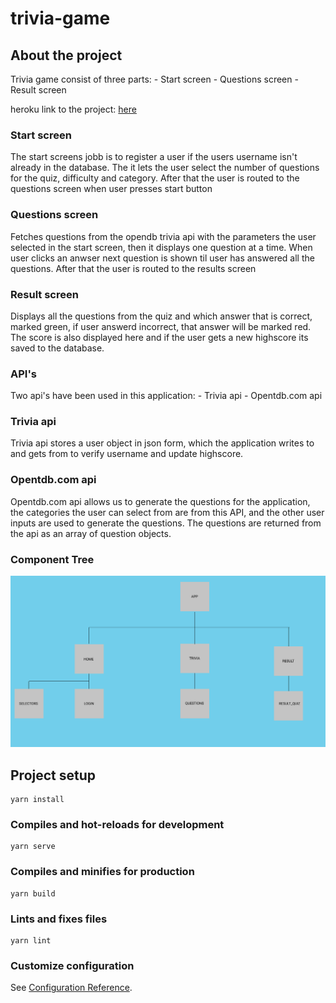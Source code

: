 # trivia-game

## About the project

Trivia game consist of three parts: 
    - Start screen
    - Questions screen
    - Result screen

heroku link to the project: [here](https://trivia-quiz-game-noroff.herokuapp.com/#/)

### Start screen

The start screens jobb is to register a user if the users username isn't already in the database.
The it lets the user select the number of questions for the quiz, difficulty and category.
After that the user is routed to the questions screen when user presses start button 

### Questions screen

Fetches questions from the opendb trivia api with the parameters the user selected in the start screen, 
then it displays one question at a time. When user clicks an anwser next question is shown til  user has answered all the questions.
After that the user is routed to the results screen

### Result screen
    
Displays all the questions from the quiz and which answer that is correct, marked green, if user answerd incorrect, 
that answer will be marked red. The score is also displayed here and if the user gets a new highscore its saved to the database.

### API's

Two api's have been used in this application:
    - Trivia api
    - Opentdb.com api

### Trivia api

Trivia api stores a user object in json form, which the application writes to and gets from to verify username
and update highscore.

### Opentdb.com api

Opentdb.com api allows us to generate the questions for the application, the categories the user can select from are from
this API, and the other user inputs are used to generate the questions. 
The questions are returned from the api as an array of question objects.


### Component Tree

![component tree](componentTree.png)

## Project setup
```
yarn install
```

### Compiles and hot-reloads for development
```
yarn serve
```

### Compiles and minifies for production
```
yarn build
```

### Lints and fixes files
```
yarn lint
```

### Customize configuration
See [Configuration Reference](https://cli.vuejs.org/config/).
